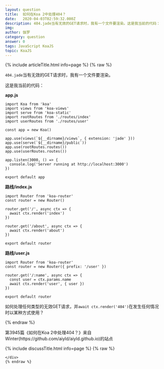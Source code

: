 ```yaml
---
layout: question
title:  如何在Koa 2中处理404？
date:   2020-04-03T02:59:32.000Z
description: 404.jade当有无效的GET请求时，我有一个文件要渲染。这是我当前的代码：app.jsimport Koa from 'koa'impo...
img: 
author: 伽罗
category: question
answer: 0
tags: JavaScript KoaJS
topic: KoaJS
---
```

<div class="article-root">
  <div class="article">
    {% include articleTitle.html info=page %}
    {% raw %}
    <div class="article-content"><p><font style="vertical-align: inherit;"></font><code>404.jade</code><font style="vertical-align: inherit;"><font style="vertical-align: inherit;">当有无效的GET请求时，</font><font style="vertical-align: inherit;">我有一个</font><font style="vertical-align: inherit;">文件要渲染。</font></font></p>

<p><font style="vertical-align: inherit;"><font style="vertical-align: inherit;">这是我当前的代码：</font></font></p>

<p><strong><font style="vertical-align: inherit;"><font style="vertical-align: inherit;">app.js</font></font></strong></p>

<pre><code>import Koa from 'koa'<font></font>
import views from 'koa-views'<font></font>
import serve from 'koa-static'<font></font>
import rootRoutes from './routes/index'<font></font>
import userRoutes from './routes/user'<font></font>
<font></font>
const app = new Koa()<font></font>
<font></font>
app.use(views(`${__dirname}/views`, { extension: 'jade' }))<font></font>
app.use(serve(`${__dirname}/public`))<font></font>
app.use(rootRoutes.routes())<font></font>
app.use(userRoutes.routes())<font></font>
<font></font>
app.listen(3000, () =&gt; {<font></font>
  console.log('Server running at http://localhost:3000')<font></font>
})<font></font>
<font></font>
export default app<font></font>
</code></pre>

<p><strong><font style="vertical-align: inherit;"><font style="vertical-align: inherit;">路线/index.js</font></font></strong></p>

<pre><code>import Router from 'koa-router'<font></font>
const router = new Router()<font></font>
<font></font>
router.get('/', async ctx =&gt; {<font></font>
  await ctx.render('index')<font></font>
})<font></font>
<font></font>
router.get('/about', async ctx =&gt; {<font></font>
  await ctx.render('about')<font></font>
})<font></font>
<font></font>
export default router<font></font>
</code></pre>

<p><strong><font style="vertical-align: inherit;"><font style="vertical-align: inherit;">路线/user.js</font></font></strong></p>

<pre><code>import Router from 'koa-router'<font></font>
const router = new Router({ prefix: '/user' })<font></font>
<font></font>
router.get('/:name', async ctx =&gt; {<font></font>
  const user = ctx.params.name<font></font>
  await ctx.render('user', { user })<font></font>
})<font></font>
<font></font>
export default router<font></font>
</code></pre>

<p><font style="vertical-align: inherit;"><font style="vertical-align: inherit;">如何处理任何类型的无效GET请求，并</font></font><code>await ctx.render('404')</code><font style="vertical-align: inherit;"><font style="vertical-align: inherit;">在发生任何情况时</font><font style="vertical-align: inherit;">以某种方式使用</font><font style="vertical-align: inherit;">？</font></font></p></div>
    {% endraw %}
  </div>
  <p class="winter_mark">第3945篇《如何在Koa 2中处理404？》来自Winter(https://github.com/aiyld/aiyld.github.io)的站点</p>
  <div class="discuss-wrapper">
    {% include discussTitle.html info=page %}
    {% raw %}
    <div class="discuss-list">
    
    </div>
    {% endraw %}
  </div>
<div>
